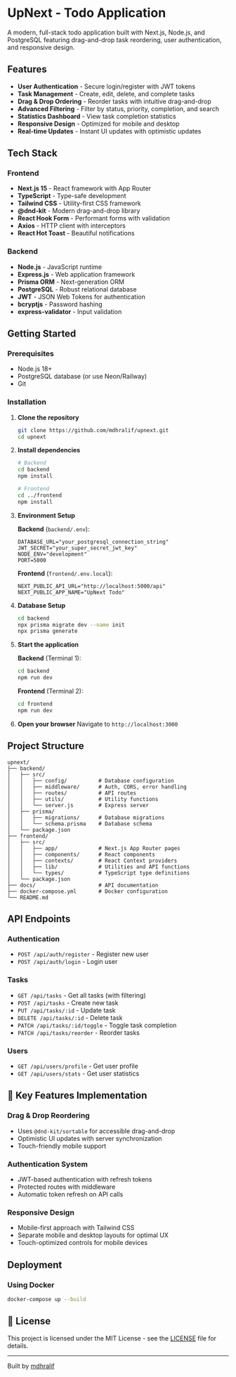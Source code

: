 # UpNext - Todo Application

A modern, full-stack todo application built with Next.js, Node.js, and PostgreSQL featuring drag-and-drop task reordering, user authentication, and responsive design.

## Features

- **User Authentication** - Secure login/register with JWT tokens
- **Task Management** - Create, edit, delete, and complete tasks
- **Drag & Drop Ordering** - Reorder tasks with intuitive drag-and-drop
- **Advanced Filtering** - Filter by status, priority, completion, and search
- **Statistics Dashboard** - View task completion statistics
- **Responsive Design** - Optimized for mobile and desktop
- **Real-time Updates** - Instant UI updates with optimistic updates

## Tech Stack

### Frontend
- **Next.js 15** - React framework with App Router
- **TypeScript** - Type-safe development
- **Tailwind CSS** - Utility-first CSS framework
- **@dnd-kit** - Modern drag-and-drop library
- **React Hook Form** - Performant forms with validation
- **Axios** - HTTP client with interceptors
- **React Hot Toast** - Beautiful notifications

### Backend
- **Node.js** - JavaScript runtime
- **Express.js** - Web application framework
- **Prisma ORM** - Next-generation ORM
- **PostgreSQL** - Robust relational database
- **JWT** - JSON Web Tokens for authentication
- **bcryptjs** - Password hashing
- **express-validator** - Input validation

## Getting Started

### Prerequisites
- Node.js 18+ 
- PostgreSQL database (or use Neon/Railway)
- Git

### Installation

1. **Clone the repository**
   ```bash
   git clone https://github.com/mdhralif/upnext.git
   cd upnext
   ```

2. **Install dependencies**
   ```bash
   # Backend
   cd backend
   npm install
   
   # Frontend
   cd ../frontend
   npm install
   ```

3. **Environment Setup**
   
   **Backend** (`backend/.env`):
   ```env
   DATABASE_URL="your_postgresql_connection_string"
   JWT_SECRET="your_super_secret_jwt_key"
   NODE_ENV="development"
   PORT=5000
   ```
   
   **Frontend** (`frontend/.env.local`):
   ```env
   NEXT_PUBLIC_API_URL="http://localhost:5000/api"
   NEXT_PUBLIC_APP_NAME="UpNext Todo"
   ```

4. **Database Setup**
   ```bash
   cd backend
   npx prisma migrate dev --name init
   npx prisma generate
   ```

5. **Start the application**
   
   **Backend** (Terminal 1):
   ```bash
   cd backend
   npm run dev
   ```
   
   **Frontend** (Terminal 2):
   ```bash
   cd frontend
   npm run dev
   ```

6. **Open your browser**
   Navigate to `http://localhost:3000`

##  Project Structure

```
upnext/
├── backend/
│   ├── src/
│   │   ├── config/          # Database configuration
│   │   ├── middleware/      # Auth, CORS, error handling
│   │   ├── routes/          # API routes
│   │   ├── utils/           # Utility functions
│   │   └── server.js        # Express server
│   ├── prisma/
│   │   ├── migrations/      # Database migrations
│   │   └── schema.prisma    # Database schema
│   └── package.json
├── frontend/
│   ├── src/
│   │   ├── app/             # Next.js App Router pages
│   │   ├── components/      # React components
│   │   ├── contexts/        # React Context providers
│   │   ├── lib/             # Utilities and API functions
│   │   └── types/           # TypeScript type definitions
│   └── package.json
├── docs/                    # API documentation
├── docker-compose.yml       # Docker configuration
└── README.md
```

## API Endpoints

### Authentication
- `POST /api/auth/register` - Register new user
- `POST /api/auth/login` - Login user

### Tasks
- `GET /api/tasks` - Get all tasks (with filtering)
- `POST /api/tasks` - Create new task
- `PUT /api/tasks/:id` - Update task
- `DELETE /api/tasks/:id` - Delete task
- `PATCH /api/tasks/:id/toggle` - Toggle task completion
- `PATCH /api/tasks/reorder` - Reorder tasks

### Users
- `GET /api/users/profile` - Get user profile
- `GET /api/users/stats` - Get user statistics

## 🔧 Key Features Implementation

### Drag & Drop Reordering
- Uses `@dnd-kit/sortable` for accessible drag-and-drop
- Optimistic UI updates with server synchronization
- Touch-friendly mobile support

### Authentication System
- JWT-based authentication with refresh tokens
- Protected routes with middleware
- Automatic token refresh on API calls

### Responsive Design
- Mobile-first approach with Tailwind CSS
- Separate mobile and desktop layouts for optimal UX
- Touch-optimized controls for mobile devices

## Deployment

### Using Docker
```bash
docker-compose up --build
```

## 📝 License

This project is licensed under the MIT License - see the [LICENSE](LICENSE) file for details.


---

Built by [mdhralif](https://github.com/mdhralif)
